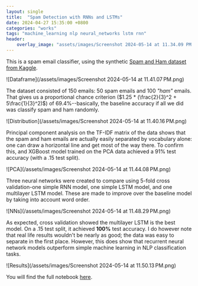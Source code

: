 ```yaml
---
layout: single
title:  "Spam Detection with RNNs and LSTMs"
date: 2024-04-27 15:35:00 +0800
categories: "works"
tags: "machine_learning nlp neural_networks lstm rnn"
header:
    overlay_image: "assets/images/Screenshot 2024-05-14 at 11.34.09 PM.png"
---
```


This is a spam email classifier, using the synthetic [Spam and Ham dataset from Kaggle](https://www.kaggle.com/datasets/prishasawhney/email-classification-ham-spam).

![Dataframe](/assets/images/Screenshot 2024-05-14 at 11.41.07 PM.png)

The dataset consisted of 150 emails: 50 spam emails and 100 _"ham"_ emails. That gives us a proportional chance criterion ($1.25 * (\frac{2}{3}^2 + 5\frac{1}{3}^2)$) of 69.4%--basically, the baseline accuracy if all we did was classify spam and ham randomly.

![Distribution](/assets/images/Screenshot 2024-05-14 at 11.40.16 PM.png)

Principal component analysis on the TF-IDF matrix of the data shows that the spam and ham emails are actually easily separated by vocabulary alone: one can draw a horizontal line and get most of the way there. To confirm this, and XGBoost model trained on the PCA data achieved a 91% test accuracy (with a .15 test split).

![PCA](/assets/images/Screenshot 2024-05-14 at 11.44.08 PM.png)

Three neural networks were created to compare using 5-fold cross validation-one simple RNN model, one simple LSTM model, and one multilayer LSTM model. These are made to improve over the baseline model by taking into account word order.

![NNs](/assets/images/Screenshot 2024-05-14 at 11.48.29 PM.png)

As expected, cross validation showed the multilayer LSTM is the best model. On a .15 test split, it achieved **100%** test accuracy. I do however note that real life results wouldn't be nearly as good; the data was easy to separate in the first place. However, this does show that recurrent neural network models outperform simple machine learning in NLP classification tasks.

![Results](/assets/images/Screenshot 2024-05-14 at 11.50.13 PM.png)

You will find the full notebook [here](https://github.com/MiguelSingian/school-projects/blob/main/spam_ham.ipynb).